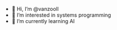 - 👋 Hi, I’m @vanzooll
- 👀 I’m interested in systems programming
- 🌱 I’m currently learning AI

<!---
vanzooll/vanzooll is a ✨ special ✨ repository because its `README.md` (this file) appears on your GitHub profile.
You can click the Preview link to take a look at your changes.
--->

